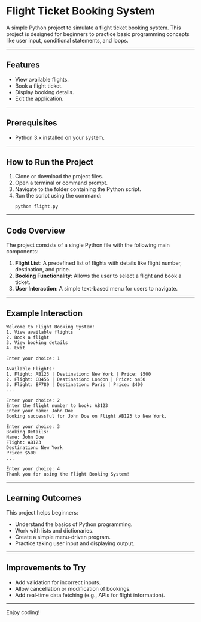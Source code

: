# Flight Ticket Booking System

A simple Python project to simulate a flight ticket booking system. This project is designed for beginners to practice basic programming concepts like user input, conditional statements, and loops.

---

## Features
- View available flights.
- Book a flight ticket.
- Display booking details.
- Exit the application.

---

## Prerequisites
- Python 3.x installed on your system.

---

## How to Run the Project
1. Clone or download the project files.
2. Open a terminal or command prompt.
3. Navigate to the folder containing the Python script.
4. Run the script using the command:
   ```
   python flight.py
   ```

---

## Code Overview
The project consists of a single Python file with the following main components:
1. **Flight List**: A predefined list of flights with details like flight number, destination, and price.
2. **Booking Functionality**: Allows the user to select a flight and book a ticket.
3. **User Interaction**: A simple text-based menu for users to navigate.

---

## Example Interaction
```
Welcome to Flight Booking System!
1. View available flights
2. Book a flight
3. View booking details
4. Exit

Enter your choice: 1

Available Flights:
1. Flight: AB123 | Destination: New York | Price: $500
2. Flight: CD456 | Destination: London | Price: $450
3. Flight: EF789 | Destination: Paris | Price: $400
...

Enter your choice: 2
Enter the flight number to book: AB123
Enter your name: John Doe
Booking successful for John Doe on Flight AB123 to New York.

Enter your choice: 3
Booking Details:
Name: John Doe
Flight: AB123
Destination: New York
Price: $500
...

Enter your choice: 4
Thank you for using the Flight Booking System!
```

---

## Learning Outcomes
This project helps beginners:
- Understand the basics of Python programming.
- Work with lists and dictionaries.
- Create a simple menu-driven program.
- Practice taking user input and displaying output.

---

## Improvements to Try
- Add validation for incorrect inputs.
- Allow cancellation or modification of bookings.
- Add real-time data fetching (e.g., APIs for flight information).

---

Enjoy coding! 
